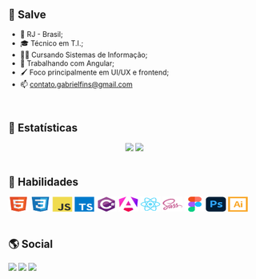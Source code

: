 ## 👋 Salve

- 📌 RJ - Brasil;
- 🎓 Técnico em T.I.;
- 👨‍🎓 Cursando Sistemas de Informação;
- 💼 Trabalhando com Angular;
- 🖌️ Foco principalmente em UI/UX e frontend;
- 📫 contato.gabrielfins@gmail.com

<br>

## 🚀 Estatísticas
<div align="center">
  <img height="180em" src="https://github-readme-stats.vercel.app/api?username=gabrielfins&theme=github_dark&show_icons=true&include_all_commits=true&count_private=true&hide_border=true">
  <img height="180em" src="https://github-readme-stats.vercel.app/api/top-langs?username=gabrielfins&theme=github_dark&layout=compact&langs_count=6&hide_border=true">
</div>

<br>

## 🏅 Habilidades
<div>
  <img width="40" height="30" src="https://raw.githubusercontent.com/devicons/devicon/master/icons/html5/html5-original.svg" alt="html">
  <img width="40" height="30" src="https://raw.githubusercontent.com/devicons/devicon/master/icons/css3/css3-original.svg" alt="css">
  <img width="40" height="30" src="https://raw.githubusercontent.com/devicons/devicon/master/icons/javascript/javascript-original.svg" alt="javascript">
  <img width="40" height="30" src="https://raw.githubusercontent.com/devicons/devicon/master/icons/typescript/typescript-original.svg" alt="typescript">
  <img width="40" height="30" src="https://raw.githubusercontent.com/devicons/devicon/master/icons/csharp/csharp-original.svg" alt="c#">
  <img width="40" height="30" src="https://raw.githubusercontent.com/devicons/devicon/develop/icons/angular/angular-original.svg" alt="angular">
  <img width="40" height="30" src="https://raw.githubusercontent.com/devicons/devicon/master/icons/react/react-original.svg" alt="react">
  <img width="40" height="30" src="https://raw.githubusercontent.com/devicons/devicon/master/icons/sass/sass-original.svg" alt="sass">
  <img width="40" height="30" src="https://raw.githubusercontent.com/devicons/devicon/master/icons/figma/figma-original.svg" alt="figma">
  <img width="40" height="30" src="https://raw.githubusercontent.com/devicons/devicon/master/icons/photoshop/photoshop-original.svg" alt="photoshop">
  <img width="40" height="30" src="https://raw.githubusercontent.com/devicons/devicon/master/icons/illustrator/illustrator-line.svg" alt="illustrator">
</div>

<br>

## 🌎 Social
<div>
  <a href="https://instagram.com/gabrielfins" target="_blank"><img src="https://img.shields.io/badge/-Instagram-%23E4405F?style=for-the-badge&logo=instagram&logoColor=white"></a>
  <a href="https://www.linkedin.com/in/gabrielfins" target="_blank"><img src="https://img.shields.io/badge/-LinkedIn-%230077B5?style=for-the-badge&logo=linkedin&logoColor=white"></a> 
  <a href="mailto:contato.gabrielfins@gmail.com"><img src="https://img.shields.io/badge/-Gmail-%23333?style=for-the-badge&logo=gmail&logoColor=white"></a>
</div>
